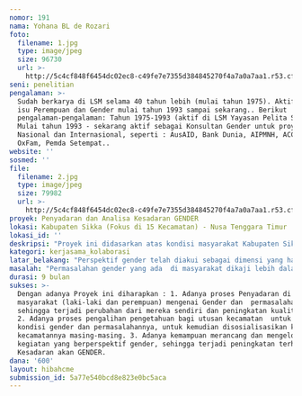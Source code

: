 ```yaml
---
nomor: 191
nama: Yohana BL de Rozari
foto:
  filename: 1.jpg
  type: image/jpeg
  size: 96730
  url: >-
    http://5c4cf848f6454dc02ec8-c49fe7e7355d384845270f4a7a0a7aa1.r53.cf2.rackcdn.com/5d5767b6-366e-47f8-abf9-bb0f4bb7db8f/1.jpg
seni: penelitian
pengalaman: >-
  Sudah berkarya di LSM selama 40 tahun lebih (mulai tahun 1975). Aktif Untuk
  isu Perempuan dan Gender mulai tahun 1993 sampai sekarang.. Berikut
  pengalaman-pengalaman: Tahun 1975-1993 (aktif di LSM Yayasan Pelita Swadaya)..
  Mulai tahun 1993 - sekarang aktif sebagai Konsultan Gender untuk proyek-proyek
  Nasional dan Internasional, seperti : AusAID, Bank Dunia, AIPMNH, ACCSESS,
  OxFam, Pemda Setempat..
website: ''
sosmed: ''
file:
  filename: 2.jpg
  type: image/jpeg
  size: 79982
  url: >-
    http://5c4cf848f6454dc02ec8-c49fe7e7355d384845270f4a7a0a7aa1.r53.cf2.rackcdn.com/f6635849-a7db-4daa-8b1f-291811181103/2.jpg
proyek: Penyadaran dan Analisa Kesadaran GENDER
lokasi: Kabupaten Sikka (Fokus di 15 Kecamatan) - Nusa Tenggara Timur
lokasi_id: ''
deskripsi: "Proyek ini didasarkan atas kondisi masyarakat Kabupaten Sikka dimana  masalah ketidakadilan Gender masih banyak terjadi baik di tingkat keluarga  maupun masyarakat. Dari pengalaman lapangan kami selama ini,  perempuan sulit diberi peluang untuk terlibat dalam pertemuan-pertemuan di tingkat desa sehingga  program yang dijalankan belum memenuhi kebutuhan perempuan sehingga dampaknya kebutuhan  perempuan tetap tidak terjawab, misalnya di bidang kesehatan, pendidikan, politik, ekonomi dsbnya. Mengapa perempuan tidak berpartisipasi ? Banyak faktor yang menyebabkan antara lain masalah budaya dimana masyarakat dengan budaya patriarki  mendominasi laki-laki di segala aspek kehidupan sehingga perempuan merasa tidak penting. Perempuan merasa bahwa mereka hanya mengurus rumah tangga : masak, mencuci, mengurus anak dll\r\nMelihat kondisi ini maka perlu ada perbaikan pola pikir, sikap dan perilaku laki dan perempuan untuk mensejajarkan perempuan dan laki-laki agar bisa ada  kerjasama yang baik untuk proses pembangunan.\r\nMelihat kondisi tersebut maka kami mengusulkan proyek Penyadaran dan Analisa Kesetaraan Gender melalui FGD  (Focus Group Discussion) dengan menggunakan media Kartu seri gender, yang terdiri dari dari 5 modul : 1. Analisa Pembagian Kerja laki dan perempuan, 2. Analisa Pembagian Waktu Kerja laki dan perempuan, 3. Analisa Akses dan Kontrol  dalam Sumber Daya. 4. Analisa Pengambilan Keputusan  dalam pertemuan dan 5.  Analisa Percaya Diri Perempuan.\r\n"
kategori: kerjasama_kolaborasi
latar_belakang: "Perspektif gender telah diakui sebagai dimensi yang harus diperhatikan karena merupakan salah satu faktor yang mempengaruhi kualitas kehidupan masyarakat khususnya kaum perempuan. \r\nIsu Gender semakin gencar berkembang di dunia pembangunan yaitu isu mengenai  masalah ketimpangan antara keadaan dan kedudukan laki-laki dan perempuan di masyarakat atau juga biasa disebut Ketimpangan Gender. Perempuan masih memiliki kesempatan yang serba terbatas dibandingkan dengan laki-laki  untuk berperan aktif di dalam pembangunan atau program-program. Nilai dan norma yang terjadi di masyarakat, terbukti  telah menyebabkan lemahnya Akses dan Kontrol perempuan dalam berbagai aspek kehidupan masyarakat : Ekonomi, Politik, Sosial-Budaya, Pendidikan, Organisasi, Sumber Daya.\r\nPermasalahan gender yang ada  di masyarakat dikaji lebih dalam maka akar permasahannya adalah karena KETIDAKTAHUAN, kurang mendapat informasi sehingga pengetahuan tentang gender dan permasalahannya masih rendah apalagi disertai dengan budaya patriarki yang dianut masyarakat, yang cenderung memberi peluang lebih besar kepada laki laki di semua  aspek kehidupan.\r\nKegiatan ini akan dilakukan melalui: Pengadaaan Tools Kit Kartu Seri Gender, kemudian dilakukan Training of Trainer (TOT) bagi utusan kecamatan dimana selesai TOT mereka kembali ke kecamatan masing-masing  dengan dibekali 1 paket Tool Kit  Kartu SERI GENDER untuk melakukan FGD (Focus Group Discussion) di tingkat masyarakat laki laki dan perempuan, dengan Metode Partisipatif.\r\n"
masalah: "Permasalahan gender yang ada  di masyarakat dikaji lebih dalam maka akar permasahannya adalah karena KETIDAKTAHUAN masyarakat, kurang mendapat informasi sehingga pengetahuan tentang gender dan permasalahannya masih sangat rendah apalagi disertai dengan budaya patriarki yang dianut masyarakat  dimana memberi peluang lebih besar kepada laki-laki di semua  aspek kehidupan.\r\n\r\nMelihat kondisi ini maka kami mempunyai kepedulian untuk mengatasi kesenjangan ini agar perempuan  dapat berbagi tugas dengan laki-laki baik di sektor public maupun domestic. Perempuan tidak saja sebagai pelaksana kegiatan tetapi juga sebagi pencetus gagasan serta pengambilan keputusan. Salah satunya yakni dengan cara memberikan informasi dan pengetahuan tentang Gender dan Permasalahannya sebagai bentuk Penyadaran  melalui  pesan-pesan praktis yang terjadi di masyarakat,   dengan menggunakan  MEDIA KARTU SERI PENYADARAN GENDER. \r\nMedia ini dapat memicu proses penyadaran gender  dan memfasilitasi  masyarakat utusan kecamatan agar peka terhadap gender dan permasalahannya dan akhirnya bisa terjadi perubahan dan peningkatan hidup di masyarakat.\r\n"
durasi: 9 bulan
sukses: >-
  Dengan adanya Proyek ini diharapkan : 1. Adanya proses Penyadaran di tingkat
  masyarakat (laki-laki dan perempuan) mengenai Gender dan  permasalahannya
  sehingga terjadi perubahan dari mereka sendiri dan peningkatan kualitas hidup.
  2. Adanya proses pengalihan pengetahuan bagi utusan kecamatan  untuk memahami
  kondisi gender dan permasalahannya, untuk kemudian disosialisasikan ke
  kecamatannya masing-masing. 3. Adanya kemampuan merancang dan mengelola
  kegiatan yang berperspektif gender, sehingga terjadi peningkatan terhadap
  Kesadaran akan GENDER.
dana: '600'
layout: hibahcme
submission_id: 5a77e540bcd8e823e0bc5aca
---
```

